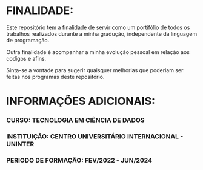 # FINALIDADE:

Este repositório tem a finalidade de servir como um portifólio de todos os trabalhos realizados durante a minha gradução, independente da linguagem de programação.

Outra finalidade é acompanhar a minha evolução pessoal em relação aos codigos e afins.

Sinta-se a vontade para sugerir quaisquer melhorias que poderiam ser feitas nos programas deste repositório.


# INFORMAÇÕES ADICIONAIS:

### CURSO: TECNOLOGIA EM CIÊNCIA DE DADOS
### INSTITUIÇÃO: CENTRO UNIVERSITÁRIO INTERNACIONAL - UNINTER
### PERIODO DE FORMAÇÃO: FEV/2022 - JUN/2024